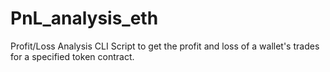 # PnL_analysis_eth
Profit/Loss Analysis CLI Script to get the profit and loss of a wallet's trades for a specified token contract.
